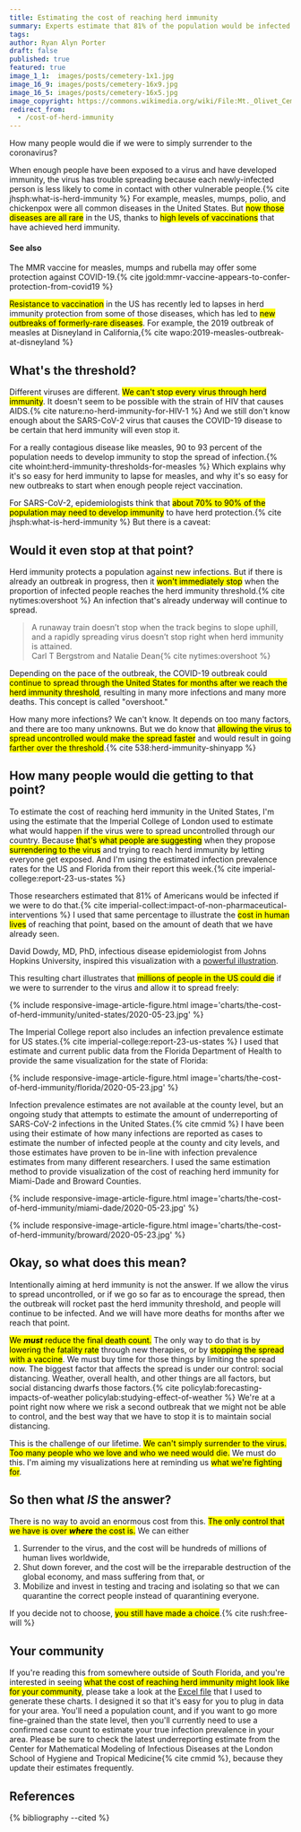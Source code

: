 ```yaml
---
title: Estimating the cost of reaching herd immunity
summary: Experts estimate that 81% of the population would be infected if the virus spreads uncontrolled.  Based on how many deaths we have seen so far, how many people would die as we reach that point?
tags:
author: Ryan Alyn Porter
draft: false
published: true
featured: true
image_1_1:  images/posts/cemetery-1x1.jpg
image_16_9: images/posts/cemetery-16x9.jpg
image_16_5: images/posts/cemetery-16x5.jpg
image_copyright: https://commons.wikimedia.org/wiki/File:Mt._Olivet_Cemetery.jpg
redirect_from:
  - /cost-of-herd-immunity
---
```


How many people would die if we were to simply surrender to the coronavirus?

<!--more-->

When enough people have been exposed to a virus and have developed immunity,
the virus has trouble spreading because each newly-infected person is less
likely to come in contact with other vulnerable people.{% cite jhsph:what-is-herd-immunity %}  For example, measles, mumps, polio, and chickenpox were all common diseases in the United States.  But <mark>now those diseases are all rare</mark> in the US, thanks to <mark>high levels of vaccinations</mark> that have achieved herd immunity.

<div class="alert alert-info float-right see-also" role="alert">
  <h4 class="alert-heading">See also</h4>
  <p>The MMR vaccine for measles, mumps and rubella may offer some protection against COVID-19.{% cite jgold:mmr-vaccine-appears-to-confer-protection-from-covid19 %}</p>
</div>

<mark>Resistance to vaccination</mark> in the US has recently led to lapses in herd immunity protection from some of those diseases, which has led to <mark>new outbreaks of formerly-rare diseases</mark>.  For example, the 2019 outbreak of measles at Disneyland in California,{% cite wapo:2019-measles-outbreak-at-disneyland %}

## What's the threshold?

Different viruses are different.  <mark>We can't stop every virus through herd immunity</mark>.  It doesn't seem to be possible with the strain of HIV that causes AIDS.{% cite nature:no-herd-immunity-for-HIV-1 %}  And we still don't know enough about the SARS-CoV-2 virus that causes the COVID-19 disease to be certain that herd immunity will even stop it.

For a really contagious disease like measles, 90 to 93 percent of the population
needs to develop immunity to stop the spread of infection.{% cite whoint:herd-immunity-thresholds-for-measles %}  Which explains why
it's so easy for herd immunity to lapse for measles, and why it's so easy for
new outbreaks to start when enough people reject vaccination.

For SARS-CoV-2, epidemiologists think that <mark>about 70% to 90% of the population may need
to develop immunity</mark> to have herd protection.{% cite jhsph:what-is-herd-immunity %}  But there is a caveat:

## Would it even stop at that point?

Herd immunity protects a population against new infections.  But if there is
already an outbreak in progress, then it <mark>won't immediately stop</mark> when the
proportion of infected people reaches the herd immunity threshold.{% cite nytimes:overshoot %}  An infection
that's already underway will continue to spread.

<blockquote class="blockquote">
A runaway train doesn’t stop when the track begins to slope uphill, and a rapidly spreading virus doesn’t stop right when herd immunity is attained.
<footer class="blockquote-footer">Carl T Bergstrom and Natalie Dean{% cite nytimes:overshoot %}</footer>
</blockquote>

Depending on the pace of the outbreak, the COVID-19 outbreak could <mark>continue to spread through the United States for
months after we reach the herd immunity threshold</mark>, resulting in many more
infections and many more deaths.  This concept is called "overshoot."

How many more infections?  We can't know.  It depends on too many factors, and there are too many unknowns.  But we do know that <mark>allowing the virus to spread uncontrolled would make the spread faster</mark> and would result in going <mark>farther over the threshold</mark>.{% cite 538:herd-immunity-shinyapp %}

## How many people would die getting to that point?

To estimate the cost of reaching herd immunity in the United States, I'm using
the estimate that the Imperial College of London used to estimate what
would happen if the virus were to spread uncontrolled through our country.
Because <mark>that's what people are suggesting</mark> when they propose <mark>surrendering to the virus</mark> and trying to reach herd immunity by letting everyone get exposed.  And I'm using the estimated infection prevalence
rates for the US and Florida from their report this week.{% cite imperial-college:report-23-us-states %}

Those researchers estimated that 81% of Americans would be
infected if we were to do that.{% cite imperial-collect:impact-of-non-pharmaceutical-interventions %}  I used that same percentage to illustrate the
<mark>cost in human lives</mark> of reaching that point, based on the amount of death that we have already seen.

David Dowdy, MD, PhD, infectious disease epidemiologist from Johns Hopkins University, inspired this visualization with a
<a href="https://twitter.com/davidwdowdy/status/1260675514416664577">powerful illustration</a>.

This resulting chart illustrates that <mark>millions of people in the US could die</mark> if we were to surrender to the virus and allow it to spread freely:

{% include responsive-image-article-figure.html
  image='charts/the-cost-of-herd-immunity/united-states/2020-05-23.jpg' %}

The Imperial College report also includes an infection prevalence estimate for
US states.{% cite imperial-college:report-23-us-states %}  I used that estimate and current public data from the Florida Department of Health to provide the same visualization for the state of Florida:

{% include responsive-image-article-figure.html
  image='charts/the-cost-of-herd-immunity/florida/2020-05-23.jpg' %}

Infection prevalence estimates are not available at the county level, but
an ongoing study that attempts to estimate the amount of
underreporting of SARS-CoV-2 infections in the United States.{% cite cmmid %}
I have been using their estimate of how many infections are reported as cases to estimate the number of infected people at the county and city levels, and those estimates have proven to be in-line with infection prevalence estimates from many different researchers. I used the same estimation method to provide visualization of the cost of reaching herd immunity for Miami-Dade and Broward Counties.

{% include responsive-image-article-figure.html
  image='charts/the-cost-of-herd-immunity/miami-dade/2020-05-23.jpg' %}

{% include responsive-image-article-figure.html
  image='charts/the-cost-of-herd-immunity/broward/2020-05-23.jpg' %}

## Okay, so what does this mean?

Intentionally aiming at herd immunity is not the answer.  If we allow the
virus to spread uncontrolled, or if we go so far as to encourage the spread,
then the outbreak will rocket past the herd immunity threshold, and people will
continue to be infected.  And we will have more deaths for months after we reach
that point.

<mark>We <i><b>must</b></i> reduce the final death count.</mark>  The only way to do that is by <mark>lowering the fatality rate</mark> through new therapies, or by <mark>stopping the spread with a vaccine</mark>.  We must buy time for those things by limiting the spread now.  The biggest factor that affects the spread is under our control: social distancing.  Weather, overall health, and other things are all factors, but social distancing dwarfs those factors.{% cite policylab:forecasting-impacts-of-weather policylab:studying-effect-of-weather %}  We're at a point right now where we risk a second outbreak that we might not be able to control, and the best way that we have to stop it is to maintain social distancing.

This is the challenge of our lifetime.  <mark>We can't simply surrender to the virus.  Too many people who we love and who we need would die.</mark>  We must do this.  I'm aiming my visualizations here at reminding us <mark>what we're fighting for</mark>.

## So then what <i>IS</i> the answer?

There is no way to avoid an enormous cost from this.  <mark>The only control that we have is over <b><i>where</i></b> the cost is.</mark>  We can either

1. Surrender to the virus, and the cost will be hundreds of millions of human lives worldwide,
2. Shut down forever, and the cost will be the irreparable destruction of the global economy, and mass suffering from that, or
3. Mobilize and invest in testing and tracing and isolating so that we can quarantine the correct people instead of quarantining everyone.

If you decide not to choose, <mark>you still have made a choice</mark>.{% cite rush:free-will %}

## Your community

If you're reading this from somewhere outside of South Florida, and you're
interested in seeing <mark>what the cost of reaching herd immunity might look like for your community</mark>, please take a look at the
<a href="https://github.com/endymion/BeachAnalytics/raw/master/analysis/The%20cost%20of%20reaching%20herd%20immunity.xlsx">Excel file</a> that I used to generate these charts.  I designed it so that it's easy for you to plug in data for your area.  You'll need a population count, and if you want to go
more fine-grained than the state level, then you'll currently need to use a
confirmed case count to estimate your true infection prevalence in your area.
Please be sure to check the latest underreporting estimate from the Center
for Mathematical Modeling of Infectious Diseases at the London School of Hygiene
and Tropical Medicine{% cite cmmid %}, because they update their estimates frequently.

<h2>References</h2>

{% bibliography --cited %}
